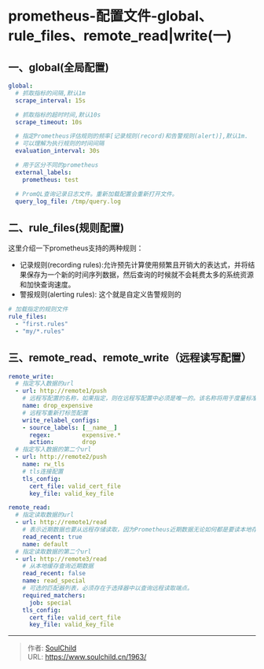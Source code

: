 # prometheus-配置文件-global、rule_files、remote_read|write(一)

<!--more-->
## 一、global(全局配置)
```yaml
global:
  # 抓取指标的间隔,默认1m
  scrape_interval: 15s

  # 抓取指标的超时时间,默认10s
  scrape_timeout: 10s

  # 指定Prometheus评估规则的频率[记录规则(record)和告警规则(alert)],默认1m.
  # 可以理解为执行规则的时间间隔
  evaluation_interval: 30s

  # 用于区分不同的prometheus
  external_labels:
    prometheus: test

  # PromQL查询记录日志文件。重新加载配置会重新打开文件。
  query_log_file: /tmp/query.log
```

## 二、rule_files(规则配置)
这里介绍一下prometheus支持的两种规则：
- 记录规则(recording rules):允许预先计算使用频繁且开销大的表达式，并将结果保存为一个新的时间序列数据，然后查询的时候就不会耗费太多的系统资源和加快查询速度。
- 警报规则(alerting rules): 这个就是自定义告警规则的
```yaml
# 加载指定的规则文件
rule_files:
  - "first.rules"
  - "my/*.rules"
```

## 三、remote_read、remote_write（远程读写配置）
```yaml
remote_write:
  # 指定写入数据的url
  - url: http://remote1/push
    # 远程写配置的名称，如果指定，则在远程写配置中必须是唯一的。该名称将用于度量标准和日志记录中，代替生成的值，以帮助用户区分远程写入配置。
    name: drop_expensive
    # 远程写重新打标签配置
    write_relabel_configs:
    - source_labels: [__name__]
      regex:         expensive.*
      action:        drop
  # 指定写入数据的第二个url
  - url: http://remote2/push
    name: rw_tls
    # tls连接配置
    tls_config:
      cert_file: valid_cert_file
      key_file: valid_key_file

remote_read:
  # 指定读取数据的url
  - url: http://remote1/read
    # 表示近期数据也要从远程存储读取，因为Prometheus近期数据无论如何都是要读本地存储的。设置为true时，Prometheus会把本地和远程的数据进行Merge。默认是false，即从本地缓存查询近期数据.
    read_recent: true
    name: default
  # 指定读取数据的第二个url
  - url: http://remote3/read
    # 从本地缓存查询近期数据
    read_recent: false
    name: read_special
    # 可选的匹配器列表，必须存在于选择器中以查询远程读取端点。
    required_matchers:
      job: special
    tls_config:
      cert_file: valid_cert_file
      key_file: valid_key_file
```


---

> 作者: [SoulChild](https://www.soulchild.cn)  
> URL: https://www.soulchild.cn/1963/  

